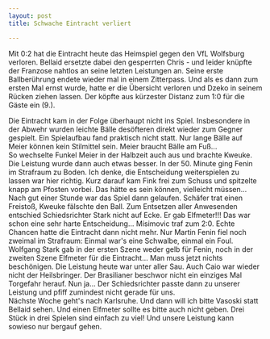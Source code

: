 ```yaml
---
layout: post
title: Schwache Eintracht verliert

---
```


Mit 0:2 hat die Eintracht heute das Heimspiel gegen den VfL Wolfsburg verloren. Bellaid ersetzte dabei den gesperrten Chris - und leider knüpfte der Franzose nahtlos an seine letzten Leistungen an. Seine erste Ballberührung endete wieder mal in einem Zitterpass. Und als es dann zum ersten Mal ernst wurde, hatte er die Übersicht verloren und Dzeko in seinem Rücken ziehen lassen. Der köpfte aus kürzester Distanz zum 1:0 für die Gäste ein (9.).

Die Eintracht kam in der Folge überhaupt nicht ins Spiel. Insbesondere in der Abwehr wurden leichte Bälle desöfteren direkt wieder zum Gegner gespielt. Ein Spielaufbau fand praktisch nicht statt. Nur lange Bälle auf Meier können kein Stilmittel sein. Meier braucht Bälle am Fuß...  
So wechselte Funkel Meier in der Halbzeit auch aus und brachte Kweuke. Die Leistung wurde dann auch etwas besser. In der 50. Minute ging Fenin im Strafraum zu Boden. Ich denke, die Entscheidung weiterspielen zu lassen war hier richtig. Kurz darauf kam Fink frei zum Schuss und spitzelte knapp am Pfosten vorbei. Das hätte es sein können, vielleicht müssen...  
Nach gut einer Stunde war das Spiel dann gelaufen. Schäfer trat einen Freistoß, Kweuke fälschte den Ball. Zum Entsetzen aller Anwesenden entschied Schiedsrichter Stark nicht auf Ecke. Er gab Elfmeter!!! Das war schon eine sehr harte Entscheidung... Misimovic traf zum 2:0. Echte Chancen hatte die Eintracht dann nicht mehr. Nur Martin Fenin fiel noch zweimal im Strafraum: Einmal war's eine Schwalbe, einmal ein Foul. Wolfgang Stark gab in der ersten Szene weder gelb für Fenin, noch in der zweiten Szene Elfmeter für die Eintracht... Man muss jetzt nichts beschönigen. Die Leistung heute war unter aller Sau. Auch Caio war wieder nicht der Heilsbringer. Der Brasilianer beschwor nicht ein einziges Mal Torgefahr herauf. Nun ja... Der Schiedsrichter passte dann zu unserer Leistung und pfiff zumindest nicht gerade für uns.  
Nächste Woche geht's nach Karlsruhe. Und dann will ich bitte Vasoski statt Bellaid sehen. Und einen Elfmeter sollte es bitte auch nicht geben. Drei Stück in drei Spielen sind einfach zu viel! Und unsere Leistung kann sowieso nur bergauf gehen.

